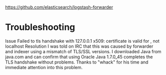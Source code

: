 https://github.com/elasticsearch/logstash-forwarder



# Troubleshooting

Issue
Failed to tls handshake with 127.0.0.1 x509: certificate is valid for , not localhost
Resolution
I was told on IRC that this was caused by forwarder and indexer using a mismatch of TLS/SSL versions. I downloaded Java from java.com and can confirm that using Oracle Java 1.7.0_45 completes the TLS handshake without problems. Thanks to "whack" for his time and immediate attention into this problem.